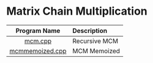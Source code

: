 # Matrix Chain Multiplication

|            Program Name            | Description   |
| :--------------------------------: | :------------ |
|         [mcm.cpp](mcm.cpp)         | Recursive MCM |
| [mcmmemoized.cpp](mcmmemoized.cpp) | MCM Memoized  |
